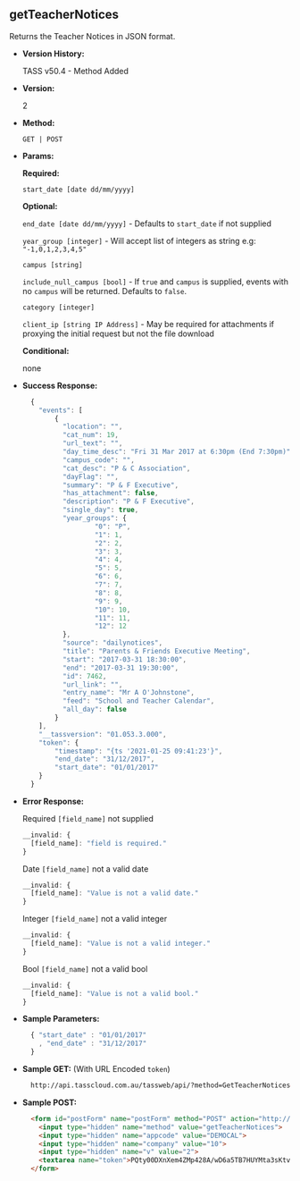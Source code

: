 **getTeacherNotices**
----
  Returns the Teacher Notices in JSON format.

* **Version History:**

  TASS v50.4 - Method Added

* **Version:**

  2

* **Method:**

  `GET | POST`
  
*  **Params:**

   **Required:**
 
   `start_date [date dd/mm/yyyy]`
   
   **Optional:**
 
   `end_date [date dd/mm/yyyy]` - Defaults to `start_date` if not supplied
   
   `year_group [integer]` - Will accept list of integers as string e.g: `"-1,0,1,2,3,4,5"`
   
   `campus [string]`

   `include_null_campus [bool]` - If `true` and `campus` is supplied, events with no `campus` will be returned. Defaults to `false`.
   
   `category [integer]`
   
   `client_ip [string IP Address]` - May be required for attachments if proxying the initial request but not the file download

   **Conditional:**

   none

* **Success Response:**

    ```javascript
      {
        "events": [
            {
              "location": "",
              "cat_num": 19,
              "url_text": "",
              "day_time_desc": "Fri 31 Mar 2017 at 6:30pm (End 7:30pm)",
              "campus_code": "",
              "cat_desc": "P & C Association",
              "dayFlag": "",
              "summary": "P & F Executive",
              "has_attachment": false,
              "description": "P & F Executive",
              "single_day": true,
              "year_groups": {
                      "0": "P",
                      "1": 1,
                      "2": 2,
                      "3": 3,
                      "4": 4,
                      "5": 5,
                      "6": 6,
                      "7": 7,
                      "8": 8,
                      "9": 9,
                      "10": 10,
                      "11": 11,
                      "12": 12
              },
              "source": "dailynotices",
              "title": "Parents & Friends Executive Meeting",
              "start": "2017-03-31 18:30:00",
              "end": "2017-03-31 19:30:00",
              "id": 7462,
              "url_link": "",
              "entry_name": "Mr A O'Johnstone",
              "feed": "School and Teacher Calendar",
              "all_day": false
            }
        ],
        "__tassversion": "01.053.3.000",
        "token": {
            "timestamp": "{ts '2021-01-25 09:41:23'}",
            "end_date": "31/12/2017",
            "start_date": "01/01/2017"
        }
      }
  ```
 
* **Error Response:**

   Required `[field_name]` not supplied
    ```javascript
    __invalid: {
      [field_name]: "field is required."
    }
    ```
    
    Date `[field_name]` not a valid date
    ```javascript
    __invalid: {
      [field_name]: "Value is not a valid date."
    }
    ```
    
    Integer `[field_name]` not a valid integer
    ```javascript
    __invalid: {
      [field_name]: "Value is not a valid integer."
    }
    ```

    Bool `[field_name]` not a valid bool
    ```javascript
    __invalid: {
      [field_name]: "Value is not a valid bool."
    }
    ```
    
* **Sample Parameters:**

  ```javascript
    { "start_date" : "01/01/2017" 
      , "end_date" : "31/12/2017" 
    }
  ```

* **Sample GET:** (With URL Encoded `token`)

  ```HTML
    http://api.tasscloud.com.au/tassweb/api/?method=GetTeacherNotices&appcode=DEMOCAL&company=10&v=2&token=PQty00DXnXem4ZMp428A%2FwD6a5TB7HUYMta3sKtv89XwPsa%2FeB2RtUrAA5%2FWSxTA%2F%2Bm30VOCYMahvOVWTkTOmFJKzT8N67mvjRyULtu51I4%3D
  ```
  
* **Sample POST:**

  ```HTML
    <form id="postForm" name="postForm" method="POST" action="http://api.tasscloud.com.au/tassweb/api/">
      <input type="hidden" name="method" value="getTeacherNotices">
      <input type="hidden" name="appcode" value="DEMOCAL">
      <input type="hidden" name="company" value="10">
      <input type="hidden" name="v" value="2">
      <textarea name="token">PQty00DXnXem4ZMp428A/wD6a5TB7HUYMta3sKtv89XwPsa/eB2RtUrAA5/WSxTA/+m30VOCYMahvOVWTkTOmFJKzT8N67mvjRyULtu51I4=</textarea>
    </form>
  ```
